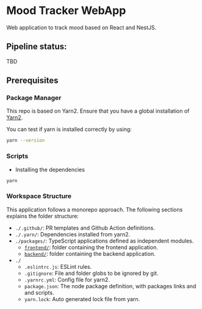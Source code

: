 # Mood Tracker WebApp
Web application to track mood based on React and NestJS.

## Pipeline status:
TBD

## Prerequisites

### Package Manager
This repo is based on Yarn2. Ensure that you have a global installation of
[Yarn2](https://yarnpkg.com/getting-started/install#global-install).

You can test if yarn is installed correctly by using:
```sh
yarn --version
```

### Scripts
- Installing the dependencies
```sh
yarn
```

### Workspace Structure
This application follows a monorepo approach. The following sections explains the folder structure:

- `./.github/`: PR templates and Github Action definitions.
- `./.yarn/`: Dependencies installed from yarn2.
- `./packages/`: TypeScript applications defined as independent modules.
    - [`frontend/`](packages/frontend/rest-mood-tracker/README.md): folder containing the frontend application.
    - [`backend/`](packages/backend/ui-mood-tracker/README.md): folder containing the backend application.
- `./`
    - `.eslintrc.js`: ESLint rules.
    - `.gitignore`: File and folder globs to be ignored by git.
    - `.yarnrc.yml`: Config file for yarn2.
    - `package.json`: The node package definition, with packages links and and scripts.
    - `yarn.lock`: Auto generated lock file from yarn.
